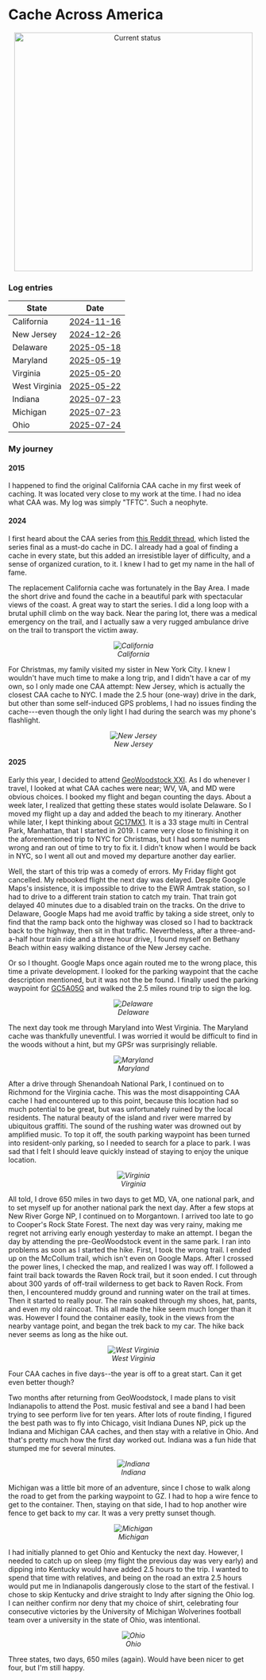 # Cache Across America

<p style="text-align: center">
<img src="caches/caa/map.png" width="480px" alt="Current status" title="Curent status">
<br />
</p>

### Log entries

| State         | Date                                                        |
| ------------- | ----------------------------------------------------------- |
| California    | [2024-11-16](https://www.geocaching.com/live/log/GL1DCH4YZ) |
| New Jersey    | [2024-12-26](https://www.geocaching.com/live/log/GL1DGP3MN) |
| Delaware      | [2025-05-18](https://www.geocaching.com/live/log/GL1ECDM6V) |
| Maryland      | [2025-05-19](https://www.geocaching.com/live/log/GL1ECHQMW) |
| Virginia      | [2025-05-20](https://www.geocaching.com/live/log/GL1ECRQBE) |
| West Virginia | [2025-05-22](https://www.geocaching.com/live/log/GL1ED1NCN) |
| Indiana       | [2025-07-23](https://www.geocaching.com/live/log/GL1EVJY7F) |
| Michigan      | [2025-07-23](https://www.geocaching.com/live/log/GL1EVT11N) |
| Ohio          | [2025-07-24](https://www.geocaching.com/live/log/GL1EVT2KX) |

### My journey

#### 2015

I happened to find the original California CAA cache in my first week of
caching. It was located very close to my work at the time. I had no idea what
CAA was. My log was simply "TFTC". Such a neophyte.

#### 2024

I first heard about the CAA series from
[this Reddit thread](https://www.reddit.com/r/geocaching/comments/1g3tla6/mustcache_in_washington_dc_area/),
which listed the series final as a must-do cache in DC. I already had a goal of
finding a cache in every state, but this added an irresistible layer of
difficulty, and a sense of organized curation, to it. I knew I had to get my
name in the hall of fame.

The replacement California cache was fortunately in the Bay Area. I made the
short drive and found the cache in a beautiful park with spectacular views of
the coast. A great way to start the series. I did a long loop with a brutal
uphill climb on the way back. Near the paring lot, there was a medical
emergency on the trail, and I actually saw a very rugged ambulance drive on
the trail to transport the victim away.

<p style="text-align: center; font-style: italic">
<img src="caches/caa/ca.png" alt="California" title="California">
<br />
California
</p>

For Christmas, my family visited my sister in New York City. I knew I wouldn't
have much time to make a long trip, and I didn't have a car of my own, so I
only made one CAA attempt: New Jersey, which is actually the closest CAA cache
to NYC. I made the 2.5 hour (one-way) drive in the dark, but other than some
self-induced GPS problems, I had no issues finding the cache---even though the
only light I had during the search was my phone's flashlight.

<p style="text-align: center; font-style: italic">
<img src="caches/caa/nj.png" alt="New Jersey" title="New Jersey">
<br />
New Jersey
</p>

#### 2025

Early this year, I decided to attend
[GeoWoodstock XXI](http://geowoodstockxxi.com). As I do whenever I travel, I
looked at what CAA caches were near; WV, VA, and MD were obvious choices. I
booked my flight and began counting the days. About a week later, I realized
that getting these states would isolate Delaware. So I moved my flight up a day
and added the beach to my itinerary. Another while later, I kept thinking about
[GC17MX1](http://coord.info/GC17MX1). It is a 33 stage multi in Central Park,
Manhattan, that I started in 2019. I came very close to finishing it on the
aforementioned trip to NYC for Christmas, but I had some numbers wrong and ran
out of time to try to fix it. I didn't know when I would be back in NYC, so I
went all out and moved my departure another day earlier.

Well, the start of this trip was a comedy of errors. My Friday flight got
cancelled. My rebooked flight the next day was delayed. Despite Google Maps's
insistence, it is impossible to drive to the EWR Amtrak station, so I had to
drive to a different train station to catch my train. That train got delayed 40
minutes due to a disabled train on the tracks. On the drive to Delaware, Google
Maps had me avoid traffic by taking a side street, only to find that the ramp
back onto the highway was closed so I had to backtrack back to the highway, then
sit in that traffic. Nevertheless, after a three-and-a-half hour train ride and
a three hour drive, I found myself on Bethany Beach within easy walking distance
of the New Jersey cache.

Or so I thought. Google Maps once again routed me to the wrong place, this time
a private development. I looked for the parking waypoint that the cache
description mentioned, but it was not the be found. I finally used the parking
waypoint for [GC5A05G](http://coord.info/GC5A05G) and walked the 2.5 miles round
trip to sign the log.

<p style="text-align: center; font-style: italic">
<img src="caches/caa/de.png" alt="Delaware" title="Delaware">
<br />
Delaware
</p>

The next day took me through Maryland into West Virginia. The Maryland cache was
thankfully uneventful. I was worried it would be difficult to find in the woods
without a hint, but my GPSr was surprisingly reliable.

<p style="text-align: center; font-style: italic">
<img src="caches/caa/md.png" alt="Maryland" title="Maryland">
<br />
Maryland
</p>

After a drive through Shenandoah National Park, I continued on to Richmond for
the Virginia cache. This was the most disappointing CAA cache I had encountered
up to this point, because this location had so much potential to be great, but
was unfortunately ruined by the local residents. The natural beauty of the
island and river were marred by ubiquitous graffiti. The sound of the rushing
water was drowned out by amplified music. To top it off, the south parking
waypoint has been turned into resident-only parking, so I needed to search for
a place to park. I was sad that I felt I should leave quickly instead of staying
to enjoy the unique location.

<p style="text-align: center; font-style: italic">
<img src="caches/caa/va.png" alt="Virginia" title="Virginia">
<br />
Virginia
</p>

All told, I drove 650 miles in two days to get MD, VA, one national park,
and to set myself up for another national park the next day. After a few
stops at New River Gorge NP, I continued on to
Morgantown. I arrived too late to go to Cooper's Rock State Forest. The next day
was very rainy, making me regret not arriving early enough yesterday to make an
attempt. I began the day by attending the pre-GeoWoodstock event in the same
park. I ran into problems as soon as I started the hike. First, I took the wrong
trail. I ended up on the McCollum trail, which isn't even on Google Maps. After
I crossed the power lines, I checked the map, and realized I was way off. I
followed a faint trail back towards the Raven Rock trail, but it soon ended. I
cut through about 300 yards of off-trail wilderness to get back to Raven Rock.
From then, I encountered muddy ground and running water on the trail at times.
Then it started to really pour. The rain soaked through my shoes, hat, pants,
and even my old raincoat. This all made the hike seem much longer than it was.
However I found the container easily, took in the views from the nearby vantage
point, and began the trek back to my car. The hike back never seems as long as
the hike out.

<p style="text-align: center; font-style: italic">
<img src="caches/caa/wv.jpg" alt="West Virginia" title="West Virginia">
<br />
West Virginia
</p>

Four CAA caches in five days--the year is off to a great start. Can it get even
better though?

Two months after returning from GeoWoodstock, I made plans to visit Indianapolis
to attend the Post. music festival and see a band I had been trying to see
perform live for ten years. After lots of route finding, I figured the best path
was to fly into Chicago, visit Indiana Dunes NP, pick up the Indiana and
Michigan CAA caches, and then stay with a relative in Ohio. And that's pretty
much how the first day worked out. Indiana was a fun hide that stumped me for
several minutes.

<p style="text-align: center; font-style: italic">
<img src="caches/caa/in.png" alt="Indiana" title="Indiana">
<br />
Indiana
</p>

Michigan was a little bit more of an adventure, since I chose to walk along the
road to get from the parking waypoint to GZ. I had to hop a wire fence to get to
the container. Then, staying on that side, I had to hop another wire fence to
get back to my car. It was a very pretty sunset though.

<p style="text-align: center; font-style: italic">
<img src="caches/caa/mi.png" alt="Michigan" title="Michigan">
<br />
Michigan
</p>

I had initially planned to get Ohio and Kentucky the next day. However, I needed
to catch up on sleep (my flight the previous day was very early) and dipping
into Kentucky would have added 2.5 hours to the trip. I wanted to spend that
time with relatives, and being on the road an extra 2.5 hours would put me in
Indianapolis dangerously close to the start of the festival. I chose to skip
Kentucky and drive straight to Indy after signing the Ohio log. I can neither
confirm nor deny that my choice of shirt, celebrating four consecutive victories
by the University of Michigan Wolverines football team over a university in the
state of Ohio, was intentional.

<p style="text-align: center; font-style: italic">
<img src="caches/caa/oh.png" alt="Ohio" title="Ohio">
<br />
Ohio
</p>

Three states, two days, 650 miles (again). Would have been nicer to get four,
but I'm still happy.